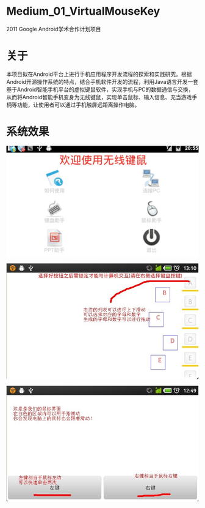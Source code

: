 # Medium_01_VirtualMouseKey
2011 Google Android学术合作计划项目

# 关于

本项目拟在Android平台上进行手机应用程序开发流程的探索和实践研究。根据Android开源操作系统的特点，结合手机软件开发的流程，利用Java语言开发一套基于Android智能手机平台的虚拟键鼠软件，实现手机与PC的数据通信与交换，从而将Android智能手机变身为无线键鼠，实现单击鼠标、输入信息、充当游戏手柄等功能，让使用者可以通过手机触屏远距离操作电脑。

# 系统效果

![1.png](./images/1.png)

![2.png](./images/2.png)

![3.png](./images/3.png)

